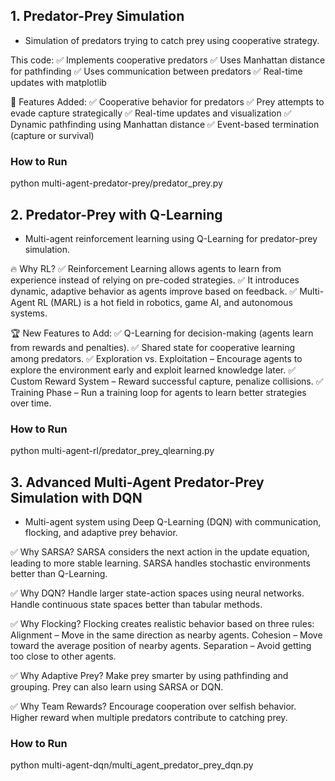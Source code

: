 ## 1. Predator-Prey Simulation
- Simulation of predators trying to catch prey using cooperative strategy.


This code: 
✅ Implements cooperative predators
✅ Uses Manhattan distance for pathfinding
✅ Uses communication between predators
✅ Real-time updates with matplotlib

🔎 Features Added:
✅ Cooperative behavior for predators
✅ Prey attempts to evade capture strategically
✅ Real-time updates and visualization
✅ Dynamic pathfinding using Manhattan distance
✅ Event-based termination (capture or survival)

### How to Run
python multi-agent-predator-prey/predator_prey.py


## 2. Predator-Prey with Q-Learning
- Multi-agent reinforcement learning using Q-Learning for predator-prey simulation.

🔥 Why RL?
✅ Reinforcement Learning allows agents to learn from experience instead of relying on pre-coded strategies.
✅ It introduces dynamic, adaptive behavior as agents improve based on feedback.
✅ Multi-Agent RL (MARL) is a hot field in robotics, game AI, and autonomous systems.

🏆 New Features to Add:
✅ Q-Learning for decision-making (agents learn from rewards and penalties).
✅ Shared state for cooperative learning among predators.
✅ Exploration vs. Exploitation – Encourage agents to explore the environment early and exploit learned knowledge later.
✅ Custom Reward System – Reward successful capture, penalize collisions.
✅ Training Phase – Run a training loop for agents to learn better strategies over time.

### How to Run
python multi-agent-rl/predator_prey_qlearning.py

## 3. Advanced Multi-Agent Predator-Prey Simulation with DQN
- Multi-agent system using Deep Q-Learning (DQN) with communication, flocking, and adaptive prey behavior.

✅ Why SARSA?
SARSA considers the next action in the update equation, leading to more stable learning.
SARSA handles stochastic environments better than Q-Learning.

✅ Why DQN?
Handle larger state-action spaces using neural networks.
Handle continuous state spaces better than tabular methods.

✅ Why Flocking?
Flocking creates realistic behavior based on three rules:
Alignment – Move in the same direction as nearby agents.
Cohesion – Move toward the average position of nearby agents.
Separation – Avoid getting too close to other agents.

✅ Why Adaptive Prey?
Make prey smarter by using pathfinding and grouping.
Prey can also learn using SARSA or DQN.

✅ Why Team Rewards?
Encourage cooperation over selfish behavior.
Higher reward when multiple predators contribute to catching prey.

### How to Run
python multi-agent-dqn/multi_agent_predator_prey_dqn.py